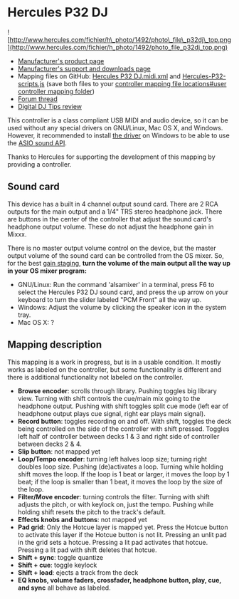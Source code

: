 # Hercules P32 DJ

![http://www.hercules.com/fichier/h\_photo/1492/photo\_file\_p32dj\_top.png](http://www.hercules.com/fichier/h_photo/1492/photo_file_p32dj_top.png)

  - [Manufacturer's product
    page](http://www.hercules.com/uk/advanced-controllers/bdd/p/258/hercules-p32-dj/)
  - [Manufacturer's support and downloads
    page](https://support.hercules.com/en/product/p32dj-en/)
  - Mapping files on GitHub: [Hercules P32
    DJ.midi.xml](https://raw.githubusercontent.com/Be-ing/mixxx/hercules_p32_mapping/res/controllers/Hercules%20P32%20DJ.midi.xml)
    and
    [Hercules-P32-scripts.js](https://raw.githubusercontent.com/Be-ing/mixxx/hercules_p32_mapping/res/controllers/Hercules-P32-scripts.js)
    (save both files to your [controller mapping file locations\#user
    controller mapping
    folder](controller%20mapping%20file%20locations#user%20controller%20mapping%20folder))
  - [Forum thread](http://mixxx.org/forums/viewtopic.php?f=7&t=8132)
  - [Digital DJ Tips
    review](http://www.digitaldjtips.com/2016/03/review-video-hercules-p32-dj-grid-pad-controller/)

This controller is a class compliant USB MIDI and audio device, so it
can be used without any special drivers on GNU/Linux, Mac OS X, and
Windows. However, it recommended to install [the
driver](https://support.hercules.com/en/product/p32dj-en/) on Windows to
be able to use the [ASIO sound
API](http://mixxx.org/manual/latest/chapters/configuration.html#audio-api).

Thanks to Hercules for supporting the development of this mapping by
providing a controller.

## Sound card

This device has a built in 4 channel output sound card. There are 2 RCA
outputs for the main output and a 1/4" TRS stereo headphone jack. There
are buttons in the center of the controller that adjust the sound card's
headphone output volume. These do not adjust the headphone gain in
Mixxx.

There is no master output volume control on the device, but the master
output volume of the sound card can be controlled from the OS mixer. So,
for the best [gain
staging](http://mixxx.org/manual/latest/chapters/djing_with_mixxx.html#setting-your-levels-properly-gain-staging),
**turn the volume of the main output all the way up in your OS mixer
program:**

  - GNU/Linux: Run the command 'alsamixer' in a terminal, press F6 to
    select the Hercules P32 DJ sound card, and press the up arrow on
    your keyboard to turn the slider labeled "PCM Front" all the way up.
  - Windows: Adjust the volume by clicking the speaker icon in the
    system tray.
  - Mac OS X: ?

## Mapping description

This mapping is a work in progress, but is in a usable condition. It
mostly works as labeled on the controller, but some functionality is
different and there is additional functionality not labeled on the
controller.

  - **Browse encoder**: scrolls through library. Pushing toggles big
    library view. Turning with shift controls the cue/main mix going to
    the headphone output. Pushing with shift toggles split cue mode
    (left ear of headphone output plays cue signal, right ear plays main
    signal).
  - **Record button**: toggles recording on and off. With shift, toggles
    the deck being controlled on the side of the controller with shift
    pressed. Toggles left half of controller between decks 1 & 3 and
    right side of controller between decks 2 & 4.
  - **Slip button**: not mapped yet
  - **Loop/Tempo encoder**: turning left halves loop size; turning right
    doubles loop size. Pushing (de)activates a loop. Turning while
    holding shift moves the loop. If the loop is 1 beat or larger, it
    moves the loop by 1 beat; if the loop is smaller than 1 beat, it
    moves the loop by the size of the loop.
  - **Filter/Move encoder**: turning controls the filter. Turning with
    shift adjusts the pitch, or with keylock on, just the tempo. Pushing
    while holding shift resets the pitch to the track's default.
  - **Effects knobs and buttons**: not mapped yet
  - **Pad grid**: Only the Hotcue layer is mapped yet. Press the Hotcue
    button to activate this layer if the Hotcue button is not lit.
    Pressing an unlit pad in the grid sets a hotcue. Pressing a lit pad
    activates that hotcue. Pressing a lit pad with shift deletes that
    hotcue.
  - **Shift + sync**: toggle quantize
  - **Shift + cue**: toggle keylock
  - **Shift + load**: ejects a track from the deck
  - **EQ knobs, volume faders, crossfader, headphone button, play, cue,
    and sync** all behave as labeled.
